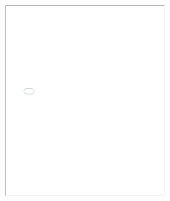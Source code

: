 <link href="../Content/StyleSheet.css" rel="stylesheet"/> 

  <iframe src="../Content/DaanDemaeckerCV.pdf" width="500" height="600"></iframe>
